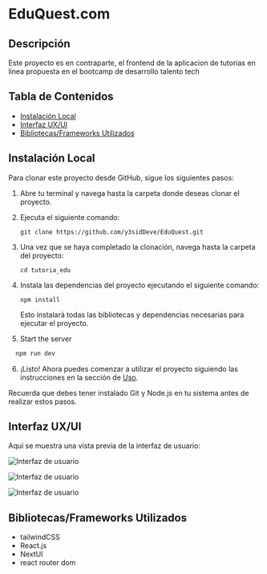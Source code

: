 # EduQuest.com

## Descripción

Este proyecto es en contraparte, el frontend de la aplicacion de tutorias en linea propuesta en el bootcamp de desarrollo talento tech

## Tabla de Contenidos

- [Instalación Local](#instalación-local)
- [Interfaz UX/UI](#interfaz)
- [Bibliotecas/Frameworks Utilizados](#bibliotecasframeworks-utilizados)

## Instalación Local

Para clonar este proyecto desde GitHub, sigue los siguientes pasos:

1. Abre tu terminal y navega hasta la carpeta donde deseas clonar el proyecto.
2. Ejecuta el siguiente comando:

   ```
   git clone https://github.com/y3sidDeve/EduQuest.git
   ```

3. Una vez que se haya completado la clonación, navega hasta la carpeta del proyecto:

   ```
   cd tutoria_edu
   ```

4. Instala las dependencias del proyecto ejecutando el siguiente comando:

   ```
   npm install
   ```

   Esto instalará todas las bibliotecas y dependencias necesarias para ejecutar el proyecto.

5. Start the server

```bash
  npm run dev
```

6. ¡Listo! Ahora puedes comenzar a utilizar el proyecto siguiendo las instrucciones en la sección de [Uso](#uso).

Recuerda que debes tener instalado Git y Node.js en tu sistema antes de realizar estos pasos.

## Interfaz UX/UI

Aquí se muestra una vista previa de la interfaz de usuario:

![Interfaz de usuario](https://private-user-images.githubusercontent.com/118916108/342971885-77cf12dc-c3fc-4924-ab26-38a86089a23e.png?jwt=eyJhbGciOiJIUzI1NiIsInR5cCI6IkpXVCJ9.eyJpc3MiOiJnaXRodWIuY29tIiwiYXVkIjoicmF3LmdpdGh1YnVzZXJjb250ZW50LmNvbSIsImtleSI6ImtleTUiLCJleHAiOjE3MTkzNjM2MzQsIm5iZiI6MTcxOTM2MzMzNCwicGF0aCI6Ii8xMTg5MTYxMDgvMzQyOTcxODg1LTc3Y2YxMmRjLWMzZmMtNDkyNC1hYjI2LTM4YTg2MDg5YTIzZS5wbmc_WC1BbXotQWxnb3JpdGhtPUFXUzQtSE1BQy1TSEEyNTYmWC1BbXotQ3JlZGVudGlhbD1BS0lBVkNPRFlMU0E1M1BRSzRaQSUyRjIwMjQwNjI2JTJGdXMtZWFzdC0xJTJGczMlMkZhd3M0X3JlcXVlc3QmWC1BbXotRGF0ZT0yMDI0MDYyNlQwMDU1MzRaJlgtQW16LUV4cGlyZXM9MzAwJlgtQW16LVNpZ25hdHVyZT02NDUwMWNjYjQwZTdlOTJmZGJkMGE1NzE0YmRlMjc3MjBlNjdhZjg0NzQxNDAwY2U5MjZkZWU1ZGNlYzU5MmU4JlgtQW16LVNpZ25lZEhlYWRlcnM9aG9zdCZhY3Rvcl9pZD0wJmtleV9pZD0wJnJlcG9faWQ9MCJ9.NfmSo9U0cLsaaTpcKSul5D5hFQXacSFfdfRB7v3FPes)

![Interfaz de usuario](https://private-user-images.githubusercontent.com/118916108/342971944-5a84cfd0-b760-46e5-aba1-346877adad7e.png?jwt=eyJhbGciOiJIUzI1NiIsInR5cCI6IkpXVCJ9.eyJpc3MiOiJnaXRodWIuY29tIiwiYXVkIjoicmF3LmdpdGh1YnVzZXJjb250ZW50LmNvbSIsImtleSI6ImtleTUiLCJleHAiOjE3MTkzNjQxMzksIm5iZiI6MTcxOTM2MzgzOSwicGF0aCI6Ii8xMTg5MTYxMDgvMzQyOTcxOTQ0LTVhODRjZmQwLWI3NjAtNDZlNS1hYmExLTM0Njg3N2FkYWQ3ZS5wbmc_WC1BbXotQWxnb3JpdGhtPUFXUzQtSE1BQy1TSEEyNTYmWC1BbXotQ3JlZGVudGlhbD1BS0lBVkNPRFlMU0E1M1BRSzRaQSUyRjIwMjQwNjI2JTJGdXMtZWFzdC0xJTJGczMlMkZhd3M0X3JlcXVlc3QmWC1BbXotRGF0ZT0yMDI0MDYyNlQwMTAzNTlaJlgtQW16LUV4cGlyZXM9MzAwJlgtQW16LVNpZ25hdHVyZT00YjQ1MzllNWZiYzE5YzFhYjk1YjNiMGZkYmUxNTQ0MmFhZTI3Yjg4OGFkZjRjYmViMjc3MTlhYTE2YjBmOTZmJlgtQW16LVNpZ25lZEhlYWRlcnM9aG9zdCZhY3Rvcl9pZD0wJmtleV9pZD0wJnJlcG9faWQ9MCJ9.ypwjiLDOB7Csuz13gqOjf1fZSBp4aVMNDyus5tnkbfM)

![Interfaz de usuario](https://private-user-images.githubusercontent.com/118916108/342972068-2aa958e4-7302-4719-8b4d-80c2b4a662be.png?jwt=eyJhbGciOiJIUzI1NiIsInR5cCI6IkpXVCJ9.eyJpc3MiOiJnaXRodWIuY29tIiwiYXVkIjoicmF3LmdpdGh1YnVzZXJjb250ZW50LmNvbSIsImtleSI6ImtleTUiLCJleHAiOjE3MTkzNjQxMzksIm5iZiI6MTcxOTM2MzgzOSwicGF0aCI6Ii8xMTg5MTYxMDgvMzQyOTcyMDY4LTJhYTk1OGU0LTczMDItNDcxOS04YjRkLTgwYzJiNGE2NjJiZS5wbmc_WC1BbXotQWxnb3JpdGhtPUFXUzQtSE1BQy1TSEEyNTYmWC1BbXotQ3JlZGVudGlhbD1BS0lBVkNPRFlMU0E1M1BRSzRaQSUyRjIwMjQwNjI2JTJGdXMtZWFzdC0xJTJGczMlMkZhd3M0X3JlcXVlc3QmWC1BbXotRGF0ZT0yMDI0MDYyNlQwMTAzNTlaJlgtQW16LUV4cGlyZXM9MzAwJlgtQW16LVNpZ25hdHVyZT02OWEyNmU1ZDg3YWY2Y2E5Mjg5ZTQ5ZWU2YWJhODM2NmVlN2FmMzZhYWY1Mjc0MjRiZTUwMjVmNTgyYWNhMDVmJlgtQW16LVNpZ25lZEhlYWRlcnM9aG9zdCZhY3Rvcl9pZD0wJmtleV9pZD0wJnJlcG9faWQ9MCJ9.jbdAxQ5MLxNHOoNhXgwZLcQ9vzvwzoR8Me4AL_ZRA4E)

## Bibliotecas/Frameworks Utilizados

- tailwindCSS
- React.js
- NextUI
- react router dom
